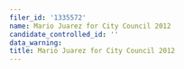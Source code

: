 ```yaml
---
filer_id: '1335572'
name: Mario Juarez for City Council 2012
candidate_controlled_id: ''
data_warning: 
title: Mario Juarez for City Council 2012
---
```

